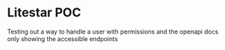 # Litestar POC

Testing out a way to handle a user with permissions and the openapi docs only showing the accessible endpoints